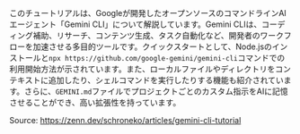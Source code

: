 このチュートリアルは、Googleが開発したオープンソースのコマンドラインAIエージェント「Gemini CLI」について解説しています。Gemini CLIは、コーディング補助、リサーチ、コンテンツ生成、タスク自動化など、開発者のワークフローを加速させる多目的ツールです。クイックスタートとして、Node.jsのインストールと`npx https://github.com/google-gemini/gemini-cli`コマンドでの利用開始方法が示されています。また、ローカルファイルやディレクトリをコンテキストに追加したり、シェルコマンドを実行したりする機能も紹介されています。さらに、`GEMINI.md`ファイルでプロジェクトごとのカスタム指示をAIに記憶させることができ、高い拡張性を持っています。

Source: https://zenn.dev/schroneko/articles/gemini-cli-tutorial